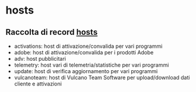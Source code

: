 # hosts

## Raccolta di record [hosts](https://en.wikipedia.org/wiki/Hosts_(file))

- activations: host di attivazione/convalida per vari programmi
- adobe: host di attivazione/convalida per i prodotti Adobe
- adv: host pubblicitari
- telemetry: host vari di telemetria/statistiche per vari programmi
- update: host di verifica aggiornamento per vari programmi
- vulcanoteam: host di Vulcano Team Software per upload/download dati cliente e attivazioni
